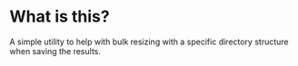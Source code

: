 # What is this?

A simple utility to help with bulk resizing with a specific directory structure when saving the results.
